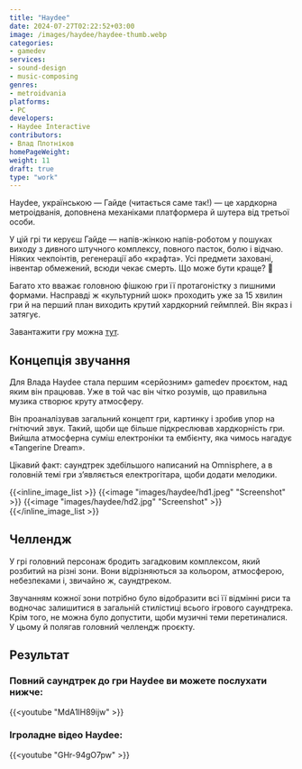 ```yaml
---
title: "Haydee"
date: 2024-07-27T02:22:52+03:00
image: /images/haydee/haydee-thumb.webp
categories:
- gamedev
services:
- sound-design
- music-composing
genres:
- metroidvania
platforms: 
- PC
developers: 
- Haydee Interactive
contributors:
- Влад Плотніков
homePageWeight:
weight: 11
draft: true
type: "work"
---
```


Haydee, українською — Гайде (читається саме так!) — це хардкорна метроідванія, доповнена механіками платформера й шутера від третьої особи.

У цій грі ти керуєш Гайде — напів-жінкою напів-роботом у пошуках виходу з дивного штучного комплексу, повного пасток, болю і відчаю. Ніяких чекпоінтів, регенерації або «крафта». Усі предмети заховані, інвентар обмежений, всюди чекає смерть. Що може бути краще? 🙂

Багато хто вважає головною фішкою гри її протагоністку з пишними формами. Насправді ж «культурний шок» проходить уже за 15 хвилин гри й на перший план виходить крутий хардкорний геймплей. Він якраз і затягує.

Завантажити гру можна [тут](https://store.steampowered.com/app/530890/Haydee).

## Концепція звучання

Для Влада Haydee стала першим «серйозним» gamedev проєктом, над яким він працював. Уже в той час він чітко розумів, що правильна музика створює круту атмосферу.

Він проаналізував загальний концепт гри, картинку і зробив упор на гнітючий звук. Такий, щоби ще більше підкреслював хардкорність гри. Вийшла атмосферна суміш електроніки та ембієнту, яка чимось нагадує «Tangerine Dream».

Цікавий факт: саундтрек здебільшого написаний на Omnisphere, а в головній темі гри з’являється електрогітара, щоби додати мелодики.

{{<inline_image_list >}}
{{<image "images/haydee/hd1.jpeg" "Screenshot"  >}}
{{<image "images/haydee/hd2.jpg" "Screenshot"  >}}
{{</inline_image_list >}}

## Челлендж

У грі головний персонаж бродить загадковим комплексом, який розбитий на різні зони. Вони відрізняються за кольором, атмосферою, небезпеками і, звичайно ж, саундтреком.

Звучанням кожної зони потрібно було відобразити всі її відмінні риси та водночас залишитися в загальній стилістиці всього ігрового саундтрека. Крім того, не можна було допустити, щоби музичні теми перетиналися. У цьому й полягав головний челлендж проєкту.

## Результат

### Повний саундтрек до гри Haydee ви можете послухати нижче:

{{<youtube "MdA1lH89ijw" >}}

### Ігроладне відео Haydee:

{{<youtube "GHr-94gO7pw" >}}